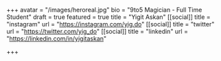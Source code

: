 +++
avatar = "/images/heroreal.jpg"
bio = "9to5 Magician - Full Time Student"
draft = true
featured = true
title = "Yigit Askan"
[[social]]
title = "instagram"
url = "https://instagram.com/yig.do"
[[social]]
title = "twitter"
url = "https://twitter.com/yig_do"
[[social]]
title = "linkedin"
url = "https://linkedin.com/in/yigitaskan"

+++
